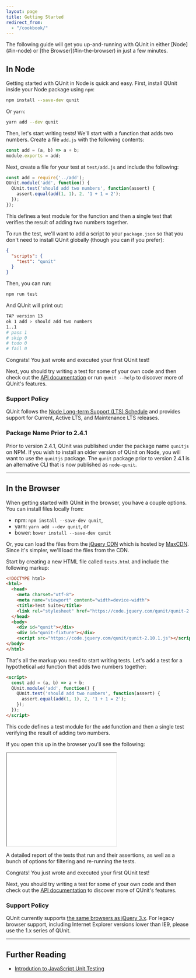 ```yaml
---
layout: page
title: Getting Started
redirect_from:
  - "/cookbook/"
---
```


<p class="lead" markdown="1">The following guide will get you up-and-running with QUnit in either [Node](#in-node) or [the Browser](#in-the-browser) in just a few minutes.</p>

## In Node

Getting started with QUnit in Node is quick and easy. First, install QUnit inside your Node package using `npm`:

```bash
npm install --save-dev qunit
```

Or `yarn`:

```bash
yarn add --dev qunit
```

Then, let's start writing tests! We'll start with a function that adds two numbers. Create a file `add.js` with the following contents:

```js
const add = (a, b) => a + b;
module.exports = add;
```

Next, create a file for your test at `test/add.js` and include the following:

```js
const add = require('../add');
QUnit.module('add', function() {
  QUnit.test('should add two numbers', function(assert) {
    assert.equal(add(1, 1), 2, '1 + 1 = 2');
  });
});
```

This defines a test module for the function and then a single test that verifies the result of adding two numbers together.

To run the test, we'll want to add a script to your `package.json` so that you don't need to install QUnit globally (though you can if you prefer):

```json
{
  "scripts": {
    "test": "qunit"
  }
}
```

Then, you can run:

```bash
npm run test
```

And QUnit will print out:

```bash
TAP version 13
ok 1 add > should add two numbers
1..1
# pass 1
# skip 0
# todo 0
# fail 0
```

Congrats! You just wrote and executed your first QUnit test!

Next, you should try writing a test for some of your own code and then check out the [API documentation](https://api.qunitjs.com) or run `qunit --help` to discover more of QUnit's features.

### Support Policy

QUnit follows the <a href="https://github.com/nodejs/LTS" target="_blank">Node Long-term Support (LTS) Schedule</a> and provides support for Current, Active LTS, and Maintenance LTS releases.

### Package Name Prior to 2.4.1

Prior to version 2.4.1, QUnit was published under the package name `qunitjs` on NPM. If you wish to install an older version of QUnit on Node, you will want to use the `qunitjs` package. The `qunit` package prior to version 2.4.1 is an alternative CLI that is now published as `node-qunit`.

---

## In the Browser

When getting started with QUnit in the browser, you have a couple options. You can install files locally from:

* npm: `npm install --save-dev qunit`,
* yarn: `yarn add --dev qunit`, or
* bower: `bower install --save-dev qunit`

Or, you can load the files from the [jQuery CDN](https://code.jquery.com/qunit/) which is hosted by [MaxCDN](https://www.maxcdn.com/). Since it's simpler, we'll load the files from the CDN.

Start by creating a new HTML file called `tests.html` and include the following markup:

```html
<!DOCTYPE html>
<html>
  <head>
    <meta charset="utf-8">
    <meta name="viewport" content="width=device-width">
    <title>Test Suite</title>
    <link rel="stylesheet" href="https://code.jquery.com/qunit/qunit-2.10.1.css">
  </head>
  <body>
    <div id="qunit"></div>
    <div id="qunit-fixture"></div>
    <script src="https://code.jquery.com/qunit/qunit-2.10.1.js"></script>
</body>
</html>
```

That's all the markup you need to start writing tests. Let's add a test for a hypothetical `add` function that adds two numbers together:

```html
<script>
  const add = (a, b) => a + b;
  QUnit.module('add', function() {
    QUnit.test('should add two numbers', function(assert) {
      assert.equal(add(1, 1), 2, '1 + 1 = 2');
    });
  });
</script>
```

This code defines a test module for the `add` function and then a single test verifying the result of adding two numbers.

If you open this up in the browser you'll see the following:

<iframe title="The test code running in the browser" src="/resources/example-index.html" style="height:254px;"></iframe>

A detailed report of the tests that run and their assertions, as well as a bunch of options for filtering and re-running the tests.

Congrats! You just wrote and executed your first QUnit test!

Next, you should try writing a test for some of your own code and then check out the [API documentation](https://api.qunitjs.com) to discover more of QUnit's features.

### Support Policy

QUnit currently supports <a href="https://jquery.com/browser-support/" target="_blank">the same browsers as jQuery 3.x</a>. For legacy browser support, including Internet Explorer versions lower than IE9, please use the 1.x series of QUnit.

---

## Further Reading

* [Introdution to JavaScript Unit Testing](https://coding.smashingmagazine.com/2012/06/introduction-to-javascript-unit-testing/)

